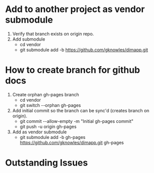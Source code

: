 <!--
Copyright Glen Knowles 2025.
Distributed under the Boost Software License, Version 1.0.
-->

# Add to another project as vendor submodule
1. Verify that branch exists on origin repo.
2. Add submodule
    - cd vendor
    - git submodule add -b <branch> https://github.com/gknowles/dimapp.git

# How to create branch for github docs
1. Create orphan gh-pages branch
    - cd vendor
    - git switch --orphan gh-pages
2. Add initial commit so the branch can be sync'd (creates branch on origin).
    - git commit --allow-empty -m "Initial gh-pages commit"
    - git push -u origin gh-pages
3. Add as vendor submodule
    - git submodule add -b gh-pages https://github.com/gknowles/dimapp.git
      gh-pages

# Outstanding Issues
